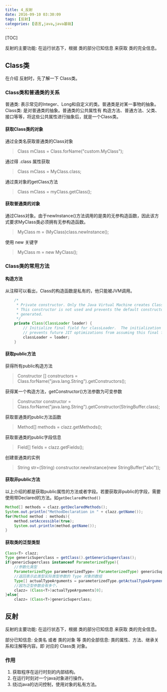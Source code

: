 ```yaml
---
title: 4_反射
date: 2016-09-10 03:30:09
tags: [反射]
categories: [语言,java,java基础]
---
```


[TOC]

反射的主要功能: 在运行状态下，根据 类的部分已知信息 来获取 类的完全信息。

<!--more-->

## Class类

在介绍 反射时，先了解一下 Class类。

### Class类和普通类的关系

普通类: 表示常见的Integer、Long和自定义的类。普通类是对某一事物的抽象。
Class类: 是对普通类的抽象。普通类的公共属性有 构造方法、普通方法、父类、接口等等，将这些公共属性进行抽象后，就是一个Class类。

#### 获取Class类的对象

通过全类名获取普通类的Class对象

> Class mClass = Class.forName("custom.MyClass");

通过得 .class 属性获取

> Class mClass = MyClass.class;

通过类对象的getClass方法

> Class mClass = myClass.getClass();

#### 获取普通类的对象

通过Class对象。由于newInstance()方法调用的是类的无参构造函数，因此该方式要求MyClass类必须拥有无参构造函数。

> MyClass m = (MyClass)class.newInstance();

使用 new 关键字

> MyClass m = new MyClass();

### Class类的常用方法

#### 构造方法

从注释可以看出，Class的构造函数是私有的，他只能被JVM调用。

```java
    /*
     * Private constructor. Only the Java Virtual Machine creates Class objects.
     * This constructor is not used and prevents the default constructor being
     * generated.
     */
    private Class(ClassLoader loader) {
        // Initialize final field for classLoader.  The initialization value of non-null
        // prevents future JIT optimizations from assuming this final field is null.
        classLoader = loader;
    }
```

#### 获取public方法

获得所有public构造方法

> Constructor [] constructors = Class.forName("java.lang.String").getConstructors();

获得某一个构造方法，getConstructor()方法参数为可变参数

> Constructor constructor = Class.forName("java.lang.String").getConstructor(StringBuffer.class);

获取普通类的public方法函数

> Method[] methods = clazz.getMethods();

获取普通类的public字段信息

> Field[] fields = clazz.getFields();

创建普通类的实例

> String str=(String) constructor.newInstance(new StringBuffer("abc"));

#### 获取非public方法

以上介绍的都是获取public属性的方法或者字段。若要获取非public的字段，需要使用带Declared的方法。如`getDeclaredMethod()`

```java
Method[] methods = clazz.getDeclaredMethods();
System.out.println("MethodDeclaration in " + clazz.getName());
for(Method method : methods){
    method.setAccessible(true);
    System.out.println(method.getName());
}
```

#### 获取类的泛型类型

```java
Class<T> clazz;
Type genericSuperclass = getClass().getGenericSuperclass();
if(genericSuperclass instanceof ParameterizedType){
    //参数化类型
    ParameterizedType parameterizedType= (ParameterizedType) genericSuperclass;
    //返回表示此类型实际类型参数的 Type 对象的数组
    Type[] actualTypeArguments = parameterizedType.getActualTypeArguments();
    //因为泛型参数会有多个，
    clazz= (Class<T>)actualTypeArguments[0];
}else{
    clazz= (Class<T>)genericSuperclass;

```

## 反射

反射的主要功能: 在运行状态下，根据 类的部分已知信息 来获取 类的完全信息。

部分已知信息: 全类名 或者 类的对象 等
类的全部信息: 类的属性、方法、继承关系和注解等内容。即 对应的 Class类 对象。

### 作用

1. 获取程序在运行时刻的内部结构。
2. 在运行时刻对一个java对象进行操作。
3. 绕过java的访问控制，使用对象的私有方法。
